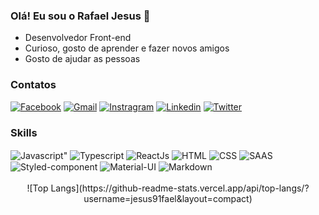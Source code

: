 
### Olá! Eu sou o Rafael Jesus 🤙

- Desenvolvedor Front-end
- Curioso, gosto de aprender e fazer novos amigos
- Gosto de ajudar as pessoas

### Contatos 

[![Facebook](https://img.shields.io/badge/Facebook-1877F2?style=for-the-badge&logo=facebook&logoColor=white)](https://www.facebook.com/rafaeljprado/)
[![Gmail](https://img.shields.io/badge/Gmail-D14836?style=for-the-badge&logo=gmail&logoColor=white)](mailto:mattheus.h.m.s@gmail.co)
[![Instragram](https://img.shields.io/badge/Instagram-E4405F?style=for-the-badge&logo=instagram&logoColor=white)](https://www.instagram.com/jesus91fael/)
[![Linkedin](https://img.shields.io/badge/LinkedIn-0077B5?style=for-the-badge&logo=linkedin&logoColor=white)](https://www.linkedin.com/in/rafaeljprado/)
[![Twitter](https://img.shields.io/badge/Twitter-1DA1F2?style=for-the-badge&logo=twitter&logoColor=white)](https://twitter.com/jesus91fael)

### Skills

<div style="display: inline_block">
  <img align="center" alt=Javascript" src="https://img.shields.io/badge/JavaScript-F7DF1E?style=for-the-badge&logo=javascript&logoColor=black">
  <img align="center" alt="Typescript" src="https://img.shields.io/badge/TypeScript-007ACC?style=for-the-badge&logo=typescript&logoColor=white">
  <img align="center" alt="ReactJs" src="https://img.shields.io/badge/React-20232A?style=for-the-badge&logo=react&logoColor=61DAFB">
  <img align="center" alt="HTML" src="https://img.shields.io/badge/HTML5-E34F26?style=for-the-badge&logo=html5&logoColor=white">
  <img align="center" alt="CSS" src="https://img.shields.io/badge/CSS3-1572B6?style=for-the-badge&logo=css3&logoColor=white">
  <img align="center" alt="SAAS" src="https://img.shields.io/badge/Sass-CC6699?style=for-the-badge&logo=sass&logoColor=white">
  <img align="center" alt="Styled-component" src="https://img.shields.io/badge/styled--components-DB7093?style=for-the-badge&logo=styled-components&logoColor=white">
  <img align="center" alt="Material-UI" src="https://img.shields.io/badge/Material--UI-0081CB?style=for-the-badge&logo=material-ui&logoColor=white">  
  <img align="center" alt="Markdown" src="https://img.shields.io/badge/Jest-323330?style=for-the-badge&logo=Jest&logoColor=white">                                                                                                                                                                                                                               
</div>
                                                                                                                                 
<div align="center">      
  <br />                   
![Top Langs](https://github-readme-stats.vercel.app/api/top-langs/?username=jesus91fael&layout=compact)                                                                                           
</div>                   
